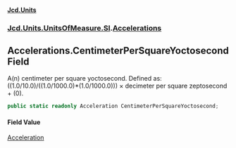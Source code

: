 #### [Jcd.Units](index.md 'index')
### [Jcd.Units.UnitsOfMeasure.SI](Jcd.Units.UnitsOfMeasure.SI.md 'Jcd.Units.UnitsOfMeasure.SI').[Accelerations](Accelerations.md 'Jcd.Units.UnitsOfMeasure.SI.Accelerations')

## Accelerations.CentimeterPerSquareYoctosecond Field

A(n) centimeter per square yoctosecond. Defined as: ((1.0/10.0)/((1.0/1000.0)*(1.0/1000.0))) × decimeter per square zeptosecond + (0).

```csharp
public static readonly Acceleration CentimeterPerSquareYoctosecond;
```

#### Field Value
[Acceleration](Acceleration.md 'Jcd.Units.UnitTypes.Acceleration')